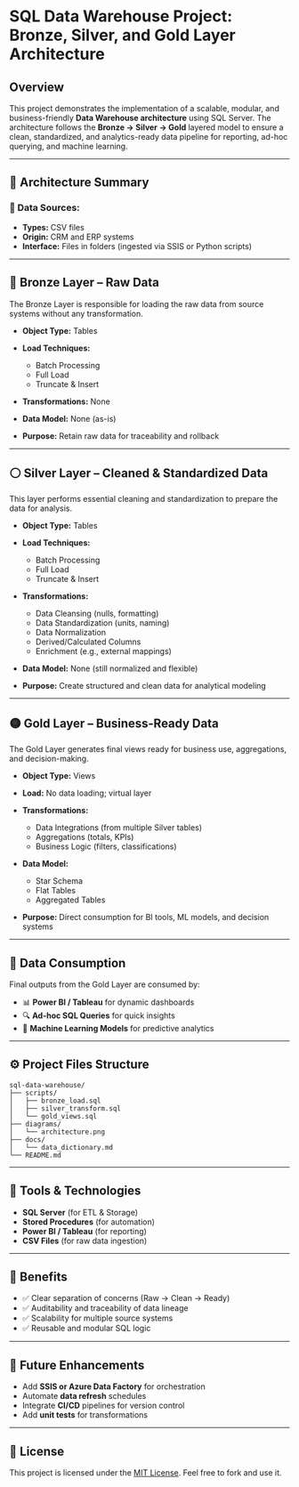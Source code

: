 # SQL Data Warehouse Project: Bronze, Silver, and Gold Layer Architecture

## Overview

This project demonstrates the implementation of a scalable, modular, and business-friendly **Data Warehouse architecture** using SQL Server. The architecture follows the **Bronze → Silver → Gold** layered model to ensure a clean, standardized, and analytics-ready data pipeline for reporting, ad-hoc querying, and machine learning.

---

## 🧱 Architecture Summary

### 📂 Data Sources:

* **Types:** CSV files
* **Origin:** CRM and ERP systems
* **Interface:** Files in folders (ingested via SSIS or Python scripts)

---

## 🔶 Bronze Layer – Raw Data

The Bronze Layer is responsible for loading the raw data from source systems without any transformation.

* **Object Type:** Tables
* **Load Techniques:**

  * Batch Processing
  * Full Load
  * Truncate & Insert
* **Transformations:** None
* **Data Model:** None (as-is)
* **Purpose:** Retain raw data for traceability and rollback

---

## ⚪ Silver Layer – Cleaned & Standardized Data

This layer performs essential cleaning and standardization to prepare the data for analysis.

* **Object Type:** Tables
* **Load Techniques:**

  * Batch Processing
  * Full Load
  * Truncate & Insert
* **Transformations:**

  * Data Cleansing (nulls, formatting)
  * Data Standardization (units, naming)
  * Data Normalization
  * Derived/Calculated Columns
  * Enrichment (e.g., external mappings)
* **Data Model:** None (still normalized and flexible)
* **Purpose:** Create structured and clean data for analytical modeling

---

## 🟡 Gold Layer – Business-Ready Data

The Gold Layer generates final views ready for business use, aggregations, and decision-making.

* **Object Type:** Views
* **Load:** No data loading; virtual layer
* **Transformations:**

  * Data Integrations (from multiple Silver tables)
  * Aggregations (totals, KPIs)
  * Business Logic (filters, classifications)
* **Data Model:**

  * Star Schema
  * Flat Tables
  * Aggregated Tables
* **Purpose:** Direct consumption for BI tools, ML models, and decision systems

---

## 🎯 Data Consumption

Final outputs from the Gold Layer are consumed by:

* 📊 **Power BI / Tableau** for dynamic dashboards
* 🔍 **Ad-hoc SQL Queries** for quick insights
* 🤖 **Machine Learning Models** for predictive analytics

---

## ⚙️ Project Files Structure

```
sql-data-warehouse/
├── scripts/
│   ├── bronze_load.sql
│   ├── silver_transform.sql
│   └── gold_views.sql
├── diagrams/
│   └── architecture.png
├── docs/
│   └── data_dictionary.md
└── README.md
```

---

## 🧠 Tools & Technologies

* **SQL Server** (for ETL & Storage)
* **Stored Procedures** (for automation)
* **Power BI / Tableau** (for reporting)
* **CSV Files** (for raw data ingestion)

---

## 📌 Benefits

* ✅ Clear separation of concerns (Raw → Clean → Ready)
* ✅ Auditability and traceability of data lineage
* ✅ Scalability for multiple source systems
* ✅ Reusable and modular SQL logic

---

## 📎 Future Enhancements

* Add **SSIS or Azure Data Factory** for orchestration
* Automate **data refresh** schedules
* Integrate **CI/CD** pipelines for version control
* Add **unit tests** for transformations

---

## 📄 License

This project is licensed under the [MIT License](LICENSE). Feel free to fork and use it.
